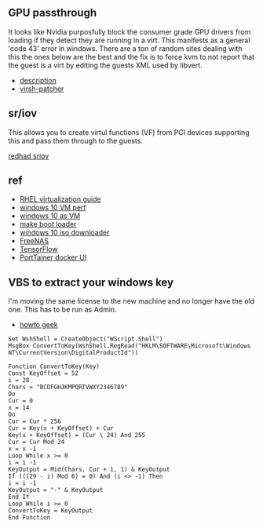 ## GPU passthrough
It looks like Nvidia purposfully block the consumer grade GPU drivers from loading if they detect they are running in a virt. This manifests as a general 'code 43' error in windows. There are a ton of random sites dealing with this the ones below are the best and the fix is to force kvm to not report that the guest is a virt by editing the guests XML used by libvert.

* [description](https://passthroughpo.st/apply-error-43-workaround/)
* [virsh-patcher](https://github.com/PassthroughPOST/virsh-patcher)

## sr/iov
This allows you to create virtul functions (VF) from PCI devices supporting this and pass them through to the guests.

[redhad sriov](https://access.redhat.com/documentation/en-us/red_hat_enterprise_linux/7/html/virtualization_deployment_and_administration_guide/sect-pci_devices-pci_passthrough)

## ref
* [RHEL virtualization guide](https://access.redhat.com/documentation/en-us/red_hat_enterprise_linux/7/html/virtualization_deployment_and_administration_guide/index)
* [windows 10 VM perf](https://heiko-sieger.info/windows-10-virtual-machine-benchmarks/)
* [windows 10 as VM](https://heiko-sieger.info/running-windows-10-on-linux-using-kvm-with-vga-passthrough/)
* [make boot loader](https://www.pendrivelinux.com/universal-usb-installer-easy-as-1-2-3/)
* [windows 10 iso downloader](https://www.windowscentral.com/e?link=https%3A%2F%2Fmicrosoft.msafflnk.net%2Fc%2F159229%2F433017%2F7593%3FsubId1%3DUUwpUdUnU50931%26subId2%3Ddwp%26url%3Dhttps%253A%252F%252Fwww.microsoft.com%252Fen-us%252Fsoftware-download%252Fwindows10&token=jYKEYCDD)
* [FreeNAS](https://www.freenas.org/download-freenas-release/)
* [TensorFlow](https://www.tensorflow.org/install/)
* [PortTainer docker UI](https://www.portainer.io/overview/)

## VBS to extract your windows key
I'm moving the same license to the new machine and no longer have the old one. This has to be run  as Admin.
* [howto geek](https://www.howtogeek.com/206329/how-to-find-your-lost-windows-or-office-product-keys/)

```
Set WshShell = CreateObject("WScript.Shell")
MsgBox ConvertToKey(WshShell.RegRead("HKLM\SOFTWARE\Microsoft\Windows NT\CurrentVersion\DigitalProductId"))

Function ConvertToKey(Key)
Const KeyOffset = 52
i = 28
Chars = "BCDFGHJKMPQRTVWXY2346789"
Do
Cur = 0
x = 14
Do
Cur = Cur * 256
Cur = Key(x + KeyOffset) + Cur
Key(x + KeyOffset) = (Cur \ 24) And 255
Cur = Cur Mod 24
x = x -1
Loop While x >= 0
i = i -1
KeyOutput = Mid(Chars, Cur + 1, 1) & KeyOutput
If (((29 - i) Mod 6) = 0) And (i <> -1) Then
i = i -1
KeyOutput = "-" & KeyOutput
End If
Loop While i >= 0
ConvertToKey = KeyOutput
End Function
```
